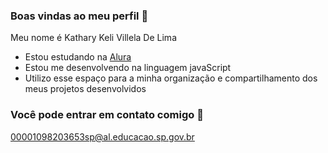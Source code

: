 ### Boas vindas ao meu perfil 🩷

Meu nome é Kathary Keli Villela De Lima
- Estou estudando na [Alura](https://www.alura.com.br)
- Estou me desenvolvendo na linguagem javaScript
- Utilizo esse espaço para a minha organização e compartilhamento dos meus projetos desenvolvidos


### Você pode entrar em contato comigo 🌻

00001098203653sp@al.educacao.sp.gov.br
